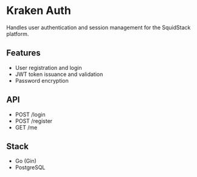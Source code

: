 # Kraken Auth

Handles user authentication and session management for the SquidStack platform.

## Features
- User registration and login
- JWT token issuance and validation
- Password encryption

## API
- POST /login
- POST /register
- GET /me

## Stack
- Go (Gin)
- PostgreSQL
